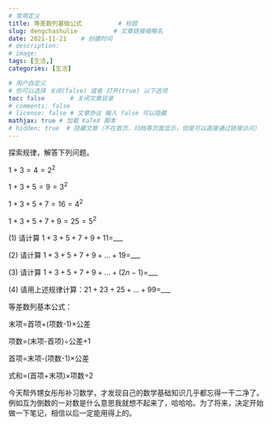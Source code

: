 ```yaml
---
# 常用定义
title: 等差数列基础公式          # 标题
slug: dengchashulie          # 文章链接缩略名
date: 2021-11-21    # 创建时间
# description: 
# image: 
tags: [生活,]
categories: [生活]

# 用户自定义
# 你可以选择 关闭(false) 或者 打开(true) 以下选项
toc: false       # 关闭文章目录
# comments: false
# license: false # 文章协议 输入 false 可以隐藏
mathjax: true # 加载 KaTeX 脚本
# hidden: true  # 隐藏文章（不在首页，归档等页面显示，但是可以直接通过链接访问）
---
```


探索规律，解答下列问题。

$1+3=4=2^2$

$1+3+5=9=3^2$

$1+3+5+7=16=4^2$

$1+3+5+7+9=25=5^2$

(1) 请计算 $1+3+5+7+9+11=$___

(2) 请计算 $1+3+5+7+9+...+19=$___

(3) 请计算 $1+3+5+7+9+...+(2n-1)=$___

(4) 请用上述规律计算：$21+23+25+...+99=$___

等差数列基本公式：

末项=首项+(项数-1)$\times$公差

项数=(末项-首项)$\div$公差+1

首项=末项-(项数-1)$\times$公差

式和=(首项+末项)$\times$项数$\div$2

今天帮外甥女彤彤补习数学，才发现自己的数学基础知识几乎都忘得一干二净了。例如互为倒数的一对数是什么意思我就想不起来了，哈哈哈。为了将来，决定开始做一下笔记，相信以后一定能用得上的。

